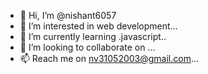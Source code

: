 - 👋 Hi, I’m @nishant6057
- 👀 I’m interested in web development...
- 🌱 I’m currently learning .javascript..
- 💞️ I’m looking to collaborate on ...
- 📫 Reach me on nv31052003@gmail.com...

<!---
nishant6057/nishant6057 is a ✨ special ✨ repository because its `README.md` (this file) appears on your GitHub profile.
You can click the Preview link to take a look at your changes.
--->
